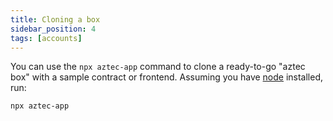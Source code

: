 ```yaml
---
title: Cloning a box
sidebar_position: 4
tags: [accounts]
---
```

You can use the `npx aztec-app` command to clone a ready-to-go "aztec box" with a sample contract or frontend. Assuming you have [node](https://nodejs.org/en/) installed, run:

```bash
npx aztec-app
```